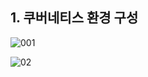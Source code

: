 ## 1. 쿠버네티스 환경 구성

![001](https://user-images.githubusercontent.com/42735894/150079170-d1fb213d-85fd-4707-bf1d-431f62ea4b5e.PNG)

![02](https://user-images.githubusercontent.com/42735894/150079162-1fb8a2a2-f06f-4fa4-89f8-41d5e9aed57b.PNG)


